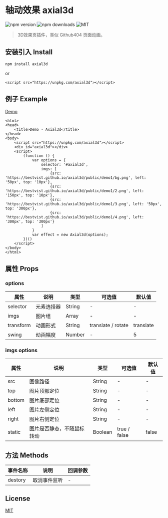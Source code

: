 # 轴动效果 axial3d 
![npm version](https://img.shields.io/npm/v/axial3d.svg)
![npm downloads](https://img.shields.io/npm/dt/axial3d.svg)
![MIT](https://img.shields.io/badge/license-MIT-blue.svg)

> 3D效果页插件，类似 Github404 页面动画。

## 安装引入 Install

```
npm install axial3d
```
or
```
<script src="https://unpkg.com/axial3d"></script>
```

## 例子 Example
[Demo](https://bestvist.github.io/axial3d/demo/)

```
<html>
<head>
    <title>Demo - Axial3d</title>
</head>
<body>
    <script src="https://unpkg.com/axial3d"></script>
    <div id="axial3d"></div>
    <script>
        (function () {
            var options = {
                selector: '#axial3d',
                imgs: [
                    {src: 'https://bestvist.github.io/axial3d/public/demo1/bg.png', left: '50px', top: '10px'},
                    {src: 'https://bestvist.github.io/axial3d/public/demo1/2.png', left: '150px', top: '10px'},
                    {src: 'https://bestvist.github.io/axial3d/public/demo1/3.png', left: '50px', top: '300px'},
                    {src: 'https://bestvist.github.io/axial3d/public/demo1/4.png', left: '300px', top: '300px'}
                ]
            }
            var effect = new Axial3d(options);
        })()
    </script>
</body>
</html>
```

## 属性 Props

### options

| 属性 | 说明 | 类型 | 可选值 | 默认值 |
|-|-|-|-|-|
| selector | 元素选择器 | String | - | - |
| imgs | 图片组 | Array | - | - |
| transform | 动画形式 | String | translate / rotate | translate |
| swing | 动画幅度 | Number | - | 5 |

### imgs options

| 属性 | 说明 | 类型 | 可选值 | 默认值 |
|-|-|-|-|-|
| src | 图像路径 | String | - | - |
| top | 图片顶部定位 | String | - | - |
| bottom | 图片底部定位 | String | - | - |
| left | 图片左侧定位 | String | - | - |
| right | 图片右侧定位 | String | - | - |
| static | 图片是否静态，不随鼠标转动 | Boolean | true / false | false |

## 方法 Methods

| 事件名称 | 说明 | 回调参数 |
|-|-|-|
| destory | 取消事件监听 | - |


## License

[MIT](https://github.com/bestvist/axial3d/LICENSE)